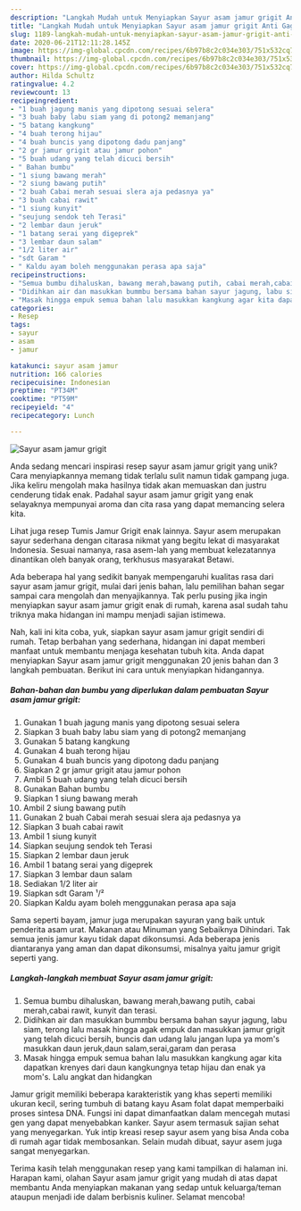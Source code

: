 ```yaml
---
description: "Langkah Mudah untuk Menyiapkan Sayur asam jamur grigit Anti Gagal"
title: "Langkah Mudah untuk Menyiapkan Sayur asam jamur grigit Anti Gagal"
slug: 1189-langkah-mudah-untuk-menyiapkan-sayur-asam-jamur-grigit-anti-gagal
date: 2020-06-21T12:11:28.145Z
image: https://img-global.cpcdn.com/recipes/6b97b8c2c034e303/751x532cq70/sayur-asam-jamur-grigit-foto-resep-utama.jpg
thumbnail: https://img-global.cpcdn.com/recipes/6b97b8c2c034e303/751x532cq70/sayur-asam-jamur-grigit-foto-resep-utama.jpg
cover: https://img-global.cpcdn.com/recipes/6b97b8c2c034e303/751x532cq70/sayur-asam-jamur-grigit-foto-resep-utama.jpg
author: Hilda Schultz
ratingvalue: 4.2
reviewcount: 13
recipeingredient:
- "1 buah jagung manis yang dipotong sesuai selera"
- "3 buah baby labu siam yang di potong2 memanjang"
- "5 batang kangkung"
- "4 buah terong hijau"
- "4 buah buncis yang dipotong dadu panjang"
- "2 gr jamur grigit atau jamur pohon"
- "5 buah udang yang telah dicuci bersih"
- " Bahan bumbu"
- "1 siung bawang merah"
- "2 siung bawang putih"
- "2 buah Cabai merah sesuai slera aja pedasnya ya"
- "3 buah cabai rawit"
- "1 siung kunyit"
- "seujung sendok teh Terasi"
- "2 lembar daun jeruk"
- "1 batang serai yang digeprek"
- "3 lembar daun salam"
- "1/2 liter air"
- "sdt Garam "
- " Kaldu ayam boleh menggunakan perasa apa saja"
recipeinstructions:
- "Semua bumbu dihaluskan, bawang merah,bawang putih, cabai merah,cabai rawit, kunyit dan terasi."
- "Didihkan air dan masukkan bummbu bersama bahan sayur jagung, labu siam, terong lalu masak hingga agak empuk dan masukkan jamur grigit yang telah dicuci bersih, buncis dan udang lalu jangan lupa ya mom&#39;s masukkan daun jeruk,daun salam,serai,garam dan perasa"
- "Masak hingga empuk semua bahan lalu masukkan kangkung agar kita dapatkan krenyes dari daun kangkungnya tetap hijau dan enak ya mom&#39;s. Lalu angkat dan hidangkan"
categories:
- Resep
tags:
- sayur
- asam
- jamur

katakunci: sayur asam jamur 
nutrition: 166 calories
recipecuisine: Indonesian
preptime: "PT34M"
cooktime: "PT59M"
recipeyield: "4"
recipecategory: Lunch

---
```



![Sayur asam jamur grigit](https://img-global.cpcdn.com/recipes/6b97b8c2c034e303/751x532cq70/sayur-asam-jamur-grigit-foto-resep-utama.jpg)

Anda sedang mencari inspirasi resep sayur asam jamur grigit yang unik? Cara menyiapkannya memang tidak terlalu sulit namun tidak gampang juga. Jika keliru mengolah maka hasilnya tidak akan memuaskan dan justru cenderung tidak enak. Padahal sayur asam jamur grigit yang enak selayaknya mempunyai aroma dan cita rasa yang dapat memancing selera kita.

Lihat juga resep Tumis Jamur Grigit enak lainnya. Sayur asem merupakan sayur sederhana dengan citarasa nikmat yang begitu lekat di masyarakat Indonesia. Sesuai namanya, rasa asem-lah yang membuat kelezatannya dinantikan oleh banyak orang, terkhusus masyarakat Betawi.

Ada beberapa hal yang sedikit banyak mempengaruhi kualitas rasa dari sayur asam jamur grigit, mulai dari jenis bahan, lalu pemilihan bahan segar sampai cara mengolah dan menyajikannya. Tak perlu pusing jika ingin menyiapkan sayur asam jamur grigit enak di rumah, karena asal sudah tahu triknya maka hidangan ini mampu menjadi sajian istimewa.


Nah, kali ini kita coba, yuk, siapkan sayur asam jamur grigit sendiri di rumah. Tetap berbahan yang sederhana, hidangan ini dapat memberi manfaat untuk membantu menjaga kesehatan tubuh kita. Anda dapat menyiapkan Sayur asam jamur grigit menggunakan 20 jenis bahan dan 3 langkah pembuatan. Berikut ini cara untuk menyiapkan hidangannya.

<!--inarticleads1-->

##### Bahan-bahan dan bumbu yang diperlukan dalam pembuatan Sayur asam jamur grigit:

1. Gunakan 1 buah jagung manis yang dipotong sesuai selera
1. Siapkan 3 buah baby labu siam yang di potong2 memanjang
1. Gunakan 5 batang kangkung
1. Gunakan 4 buah terong hijau
1. Gunakan 4 buah buncis yang dipotong dadu panjang
1. Siapkan 2 gr jamur grigit atau jamur pohon
1. Ambil 5 buah udang yang telah dicuci bersih
1. Gunakan  Bahan bumbu
1. Siapkan 1 siung bawang merah
1. Ambil 2 siung bawang putih
1. Gunakan 2 buah Cabai merah sesuai slera aja pedasnya ya
1. Siapkan 3 buah cabai rawit
1. Ambil 1 siung kunyit
1. Siapkan seujung sendok teh Terasi
1. Siapkan 2 lembar daun jeruk
1. Ambil 1 batang serai yang digeprek
1. Siapkan 3 lembar daun salam
1. Sediakan 1/2 liter air
1. Siapkan sdt Garam ¹/²
1. Siapkan  Kaldu ayam boleh menggunakan perasa apa saja


Sama seperti bayam, jamur juga merupakan sayuran yang baik untuk penderita asam urat. Makanan atau Minuman yang Sebaiknya Dihindari. Tak semua jenis jamur kayu tidak dapat dikonsumsi. Ada beberapa jenis diantaranya yang aman dan dapat dikonsumsi, misalnya yaitu jamur grigit seperti yang. 

<!--inarticleads2-->

##### Langkah-langkah membuat Sayur asam jamur grigit:

1. Semua bumbu dihaluskan, bawang merah,bawang putih, cabai merah,cabai rawit, kunyit dan terasi.
1. Didihkan air dan masukkan bummbu bersama bahan sayur jagung, labu siam, terong lalu masak hingga agak empuk dan masukkan jamur grigit yang telah dicuci bersih, buncis dan udang lalu jangan lupa ya mom&#39;s masukkan daun jeruk,daun salam,serai,garam dan perasa
1. Masak hingga empuk semua bahan lalu masukkan kangkung agar kita dapatkan krenyes dari daun kangkungnya tetap hijau dan enak ya mom&#39;s. Lalu angkat dan hidangkan


Jamur grigit memiliki beberapa karakteristik yang khas seperti memiliki ukuran kecil, sering tumbuh di batang kayu Asam folat dapat memperbaiki proses sintesa DNA. Fungsi ini dapat dimanfaatkan dalam mencegah mutasi gen yang dapat menyebabkan kanker. Sayur asem termasuk sajian sehat yang menyegarkan. Yuk intip kreasi resep sayur asem yang bisa Anda coba di rumah agar tidak membosankan. Selain mudah dibuat, sayur asem juga sangat menyegarkan. 

Terima kasih telah menggunakan resep yang kami tampilkan di halaman ini. Harapan kami, olahan Sayur asam jamur grigit yang mudah di atas dapat membantu Anda menyiapkan makanan yang sedap untuk keluarga/teman ataupun menjadi ide dalam berbisnis kuliner. Selamat mencoba!

